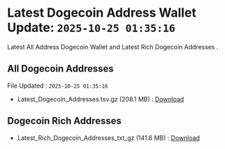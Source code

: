 # Latest Dogecoin Address Wallet Update: `2025-10-25 01:35:16`

Latest All Address Dogecoin Wallet and Latest Rich Dogecoin Addresses .

## All Dogecoin Addresses

File Updated : `2025-10-25 01:35:16`

- Latest_Dogecoin_Addresses.tsv.gz (208.1 MB) : [Download](https://github.com/Pymmdrza/Rich-Address-Wallet/releases/tag/Dogecoin)

## Dogecoin Rich Addresses

- Latest_Rich_Dogecoin_Addresses_txt_gz (141.6 MB) : [Download](https://github.com/Pymmdrza/Rich-Address-Wallet/releases/tag/Dogecoin)
